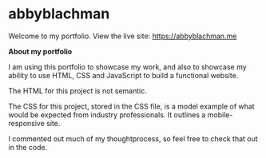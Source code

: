# abbyblachman

Welcome to my portfolio. View the live site: https://abbyblachman.me

<strong>About my portfolio</strong>

I am using this portfolio to showcase my work, and also to showcase my ability to use HTML, CSS and JavaScript to build a functional website. 

The HTML for this project is not semantic. 

The CSS for this project, stored in the CSS file, is a model example of what would be expected from industry professionals. It outlines a mobile-responsive site. 

I commented out much of my thoughtprocess, so feel free to check that out in the code. 
